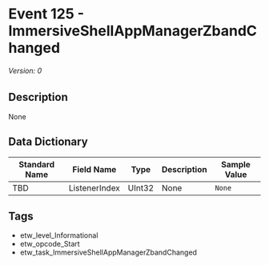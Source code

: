 # Event 125 - ImmersiveShellAppManagerZbandChanged
###### Version: 0

## Description
None

## Data Dictionary
|Standard Name|Field Name|Type|Description|Sample Value|
|---|---|---|---|---|
|TBD|ListenerIndex|UInt32|None|`None`|

## Tags
* etw_level_Informational
* etw_opcode_Start
* etw_task_ImmersiveShellAppManagerZbandChanged